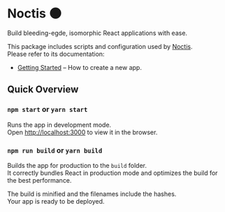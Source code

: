 # Noctis :new_moon:

Build bleeding-egde, isomorphic React applications with ease.

This package includes scripts and configuration used by [Noctis](https://github.com/nehrdani/noctis).<br>
Please refer to its documentation:

* [Getting Started](https://github.com/nehrdani/noctis/blob/master/README.md) – How to create a new app.

## Quick Overview

### `npm start` or `yarn start`

Runs the app in development mode.<br>
Open [http://localhost:3000](http://localhost:3000) to view it in the browser.

### `npm run build` or `yarn build`

Builds the app for production to the `build` folder.<br>
It correctly bundles React in production mode and optimizes the build for the best performance.

The build is minified and the filenames include the hashes.<br>
Your app is ready to be deployed.
